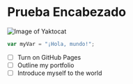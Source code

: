 # Prueba Encabezado 

![Image of Yaktocat](https://octodex.github.com/images/yaktocat.png)


``` javascript
var myVar = "¡Hola, mundo!";
```

- [ ]  Turn on GitHub Pages
- [ ]  Outline my portfolio
- [ ]  Introduce myself to the world
